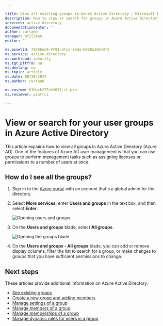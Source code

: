 ```yaml
---

title: View all existing groups in Azure Active Directory | Microsoft Docs
description: How to view or search for groups in Azure Active Directory
services: active-directory
documentationcenter: ''
author: curtand
manager: mtillman
editor: ''

ms.assetid: 72686ee9-9f91-4fcc-86da-b990a1b6d4f2
ms.service: active-directory
ms.workload: identity
ms.tgt_pltfrm: na
ms.devlang: na
ms.topic: article
ms.date: 08/28/2017
ms.author: curtand

ms.custom: H1Hack27Feb2017;it-pro
ms.reviewer: piotrci

---
```

# View or search for your user groups in Azure Active Directory
This article explains how to view all groups in Azure Active Directory (Azure AD). One of the features of Azure AD user management is that you can use groups to perform management tasks such as assigning licenses or permissions to a number of users at once.

## How do I see all the groups?
1. Sign in to the [Azure portal](https://portal.azure.com) with an account that's a global admin for the directory.
2. Select **More services**, enter **Users and groups** in the text box, and then select **Enter**.

   ![Opening users and groups](./media/active-directory-groups-view-azure-portal/search-user-management.png)
3. On the **Users and groups** blade, select **All groups**.

   ![Opening the groups blade](./media/active-directory-groups-view-azure-portal/view-groups-blade.png)
4. On the **Users and groups - All groups** blade, you can add or remove display columns, filter the list to search for a group, or make changes to groups that you have sufficient permissions to change.

## Next steps
These articles provide additional information on Azure Active Directory.

* [See existing groups](active-directory-groups-view-azure-portal.md)
* [Create a new group and adding members](active-directory-groups-create-azure-portal.md)
* [Manage settings of a group](active-directory-groups-settings-azure-portal.md)
* [Manage members of a group](active-directory-groups-members-azure-portal.md)
* [Manage memberships of a group](active-directory-groups-membership-azure-portal.md)
* [Manage dynamic rules for users in a group](active-directory-groups-dynamic-membership-azure-portal.md)
